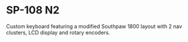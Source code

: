 # SP-108 N2
Custom keyboard featuring a modified Southpaw 1800 layout with 2 nav clusters, LCD display and rotary encoders.

